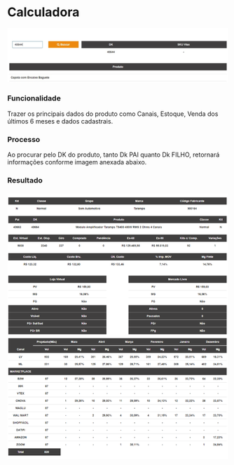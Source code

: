 # Calculadora

![](/assets/Calculadora_1.jpg)

### Funcionalidade

Trazer os principais dados do produto como Canais, Estoque, Venda dos últimos 6 meses e dados cadastrais.

### Processo

Ao procurar pelo DK do produto, tanto Dk PAI quanto Dk FILHO, retornará informações conforme imagem anexada abaixo.

### Resultado

###### ![](/assets/Calculadora_2.png)



